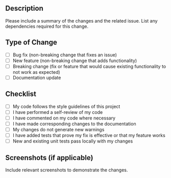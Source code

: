 ## Description
Please include a summary of the changes and the related issue. List any dependencies required for this change.

## Type of Change
- [ ] Bug fix (non-breaking change that fixes an issue)
- [ ] New feature (non-breaking change that adds functionality)
- [ ] Breaking change (fix or feature that would cause existing functionality to not work as expected)
- [ ] Documentation update

## Checklist
- [ ] My code follows the style guidelines of this project
- [ ] I have performed a self-review of my code
- [ ] I have commented on my code where necessary
- [ ] I have made corresponding changes to the documentation
- [ ] My changes do not generate new warnings
- [ ] I have added tests that prove my fix is effective or that my feature works
- [ ] New and existing unit tests pass locally with my changes

## Screenshots (if applicable)
Include relevant screenshots to demonstrate the changes.
